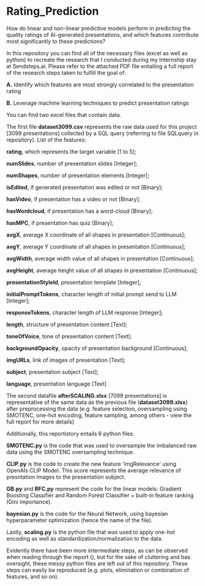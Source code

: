 # Rating_Prediction
How do linear and non-linear predictive models perform in predicting the quality ratings of AI-generated presentations, and which features contribute most significantly to these predictions?

In this repository you can find all of the necessary files (excel as well as python) to recreate the research that I conducted during my Internship stay at Sendsteps.ai. 
Please refer to the attached PDF file entailing a full report of the research steps taken to fulfill the goal of:

  **A.** Identify which features are most strongly correlated to the presentation rating
  
  **B.** Leverage machine learning techniques to predict presentation ratings

You can find two excel files that contain data.

The first file **dataset3099.csv** represents the raw data used for this project [3099 presentations] collected by a SQL query (referring to file SQLquery in repository). 
List of the features:


  **rating**, which represents the target variable [1 to 5];
	
  **numSlides**, number of presentation slides [Integer];
 
  **numShapes**, number of presentation elements [Integer];
	
  **isEdited**, if generated presentation was edited or not [Binary];
	
  **hasVideo**, if presentation has a video or not [Binary];
	
  **hasWordcloud**, if presentation has a word-cloud [Binary];
	
  **hasMPC**, if presentation has quiz [Binary];
	
  **avgX**, average X coordinate of all shapes in presentation [Continuous];
	
  **avgY**, average Y coordinate of all shapes in presentation [Continuous];
	
  **avgWidth**, average width value of all shapes in presentation [Continuous];
	
  **avgHeight**, average height value of all shapes in presentation [Continuous];
  
  **presentationStyleId**, presentation template [Integer];
  
  **initialPromptTokens**, character length of initial prompt send to LLM [Integer];
  
  **responseTokens**, character length of LLM response [Integer];
  
  **length**, structure of presentation content [Text];
  
  **toneOfVoice**, tone of presentation content [Text];
  
  **backgroundOpacity**, opacity of presentation background [Continuous];
  
  **imgURLs**, link of images of presentation [Text];
  
  **subject**, presentation subject [Text];
  
  **language**, presentation language [Text]

  

The second datafile **afterSCALING.xlsx** [7099 presentations] is representative of the same data as the previous file (**dataset3099.xlsx**) after preprocessing the data (e.g. feature selection, oversampling using SMOTENC, one-hot encoding, feature sampling, among others - view the full report for more details)


Additionally, this reportistory entails 6 python files.

**SMOTENC.py** is the code that was used to oversample the imbalanced raw data using the SMOTENC oversampling technique.

**CLIP.py** is the code to create the new feature 'imgRelevance' using OpenAIs CLIP Model. This score represents the average relevance of presntation images to the presentation subject.

**GB.py** and **RFC.py** represent the code for the linear models: Gradient Boosting Classifier and Random Forest Classifier + built-in feature ranking (Gini importance).

**bayesian.py** is the code for the Neural Network, using bayesian hyperparameter optimization (hence the name of the file).

Lastly, **scaling.py** is the python file that was used to apply one-hot encoding as well as standardization/normalization to the data.


Evidently there have been more intermediate steps, as can be observed when reading through the report (), but for the sake of cluttering and bas oversight, these messy python files are left out of this repository. These steps can easily be reproduced (e.g. plots, elimination or combination of features, and so on).

